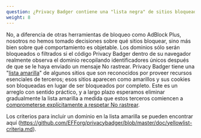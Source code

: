 ```yaml
---
question: ¿Privacy Badger contiene una "lista negra" de sitios bloqueados?
weight: 8
---
```


No, a diferencia de otras herramientas de bloqueo como AdBlock Plus, nosotros no hemos tomado decisiones sobre qué sitios bloquear, sino más bien sobre qué comportamiento es objetable. Los dominios sólo serán bloqueados o filtrados si el código Privacy Badger dentro de su navegador realmente observa el dominio recopilando identificadores únicos después de que se le haya enviado un mensaje No rastrear. Privacy Badger tiene una "[lista amarilla](https://github.com/EFForg/privacybadger/blob/master/src/data/yellowlist.txt)" de algunos sitios que son reconocidos por proveer recursos esenciales de terceros; esos sitios aparecen como amarillos y sus cookies son bloqueadas en lugar de ser bloqueados por completo. Este es un arreglo con sentido práctico, y a largo plazo esperamos eliminar gradualmente la lista amarilla a medida que estos terceros comiencen a [comprometerse explícitamente a respetar No rastrear](https://www.eff.org/dnt-policy).

Los criterios para incluir un dominio en la lista amarilla se pueden encontrar aquí (https://github.com/EFForg/privacybadger/blob/master/doc/yellowlist-criteria.md).